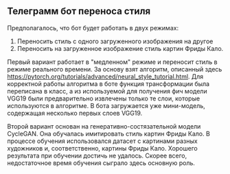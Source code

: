 ## Телеграмм бот переноса стиля

Предполагалось, что бот будет работать в двух режимах:
1. Переносить стиль с одного загруженного изображения на другое
2. Переносить на загруженное изображение стиль картин Фриды Кало.

Первый вариант работает в "медленном" режиме и переносит стиль в режиме реального времени. За основу взят алгоритм, описанный здесь https://pytorch.org/tutorials/advanced/neural_style_tutorial.html. Для корректной работы алгоритма в боте функция трансформации была переписана в класс, а из используемой для получения фич модели VGG19 были предварительно извлечены только те слои, которые используются в алгоритме. В бота загружается уже мини-модель, содержащая несколько первых слоев VGG19.

Второй вариант основан на генеративно-состязательной модели CycleGAN. Она обучалась имитировать стиль картин Фриды Кало. В процессе обучения использовался датасет с картинами разных художников и, соответственно, картины Фриды Кало. Хорошего результата при обучении достичь не удалось. Скорее всего, недостаточное время обучения сыграло здесь основную роль.
